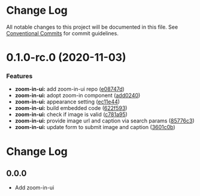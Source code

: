 # Change Log

All notable changes to this project will be documented in this file.
See [Conventional Commits](https://conventionalcommits.org) for commit guidelines.

# 0.1.0-rc.0 (2020-11-03)


### Features

* **zoom-in-ui:** add zoom-in-ui repo ([e08747d](https://github.com/twreporter/orangutan-monorepo/commit/e08747d5b377ab72e308638ec4be3f678ea2ca8b))
* **zoom-in-ui:** adopt zoom-in component ([add0240](https://github.com/twreporter/orangutan-monorepo/commit/add0240941dcba5a01478c51e8e5487ed45ce29c))
* **zoom-in-ui:** appearance setting ([ec11e44](https://github.com/twreporter/orangutan-monorepo/commit/ec11e44f58cba359da8658d0596f72bc3bd1b651))
* **zoom-in-ui:** build embedded code ([622f593](https://github.com/twreporter/orangutan-monorepo/commit/622f5935be3030b60990cfec6d35dcb6a0432b9d))
* **zoom-in-ui:** check if image is valid ([c781a95](https://github.com/twreporter/orangutan-monorepo/commit/c781a95b76ccea751601ff3bca9315e9fc5bff60))
* **zoom-in-ui:** provide image url and caption via search params ([85776c3](https://github.com/twreporter/orangutan-monorepo/commit/85776c32c1d7ae6e2ed6037f312c64059ae6cb3c))
* **zoom-in-ui:** update form to submit image and caption ([3601c0b](https://github.com/twreporter/orangutan-monorepo/commit/3601c0bba93c924f74766ad159db9e02179e5dbc))





# Change Log

## 0.0.0

- Add zoom-in-ui
